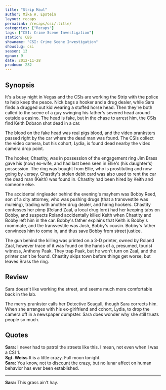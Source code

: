 ```yaml
---
title: "Strip Maul"
author: Mika A. Epstein
layout: recaps
permalink: /recaps/csi/:title/
categories: ["Recaps"]
tags: ["CSI: Crime Scene Investigation"]
station: CBS
showname: "CSI: Crime Scene Investigation"
showslug: csi
season: 13
epnum: 9
date: 2012-11-28
prodnum: 282
---
```


## Synopsis

It's a busy night in Vegas and the CSIs are working the Strip with the police to help keep the peace. Nick bags a hooker and a drug dealer, while Sara finds a drugged out kid wearing a stuffed horse head. Then they're both called to the scene of a guy swinging his father's severed head around outside a casino. The head is fake, but in the chase to arrest him, the CSIs find Keith Dobson shot dead in a car.

The blood on the fake head was real pigs blood, and the video pranksters passed right by the car where the dead man was found. The CSIs collect the video camera, but his cohort, Lydia, is found dead nearby the video camera drop point.

The hooker, Chastity, was in possession of the engagement ring Jim Brass gave his (now) ex-wife, and had last been seen in Ellie's (his daughter's) possession. The ring was bought from Ellie, who is prostituting and now going by Jersey. Chastity's stolen debit card was also used to rent the car the dead man (Keith) was found in. Chastity had been hired by Keith and someone else.

The accidental ringleader behind the evening's mayhem was Bobby Reed, son of a city attorney, who was pushing drugs (that a transvestite was muleing), trading with another drug dealer, and hiring hookers. Chastity confesses her pimp (Roland Zaal, a local drug lord) had her keeping tabs on Bobby, and suspects Roland accidentally killed Keith when Chastity and Bobby left him in the car. Bobby's father explains that Keith is Bobby's roommate, and the transvestite was Josh, Bobby's cousin. Bobby's father convinces him to come in, and thus save Bobby from street justice.

The gun behind the killing was printed on a 3-D printer, owned by Roland Zaal, however trace of it was found on the hands of a, presumed, tourist witness, Anthony Paak. They trap Paak, but he won't turn on Zaal, and the printer can't be found. Chastity skips town before things get worse, but leaves Brass the ring.

## Review

Sara doesn't like working the street, and seems much more comfortable back in the lab.

The merry prankster calls her Detective Seagull, though Sara corrects him. When she arranges with his ex-girlfriend and cohort, Lydia, to drop the camera off in a newspaper dumpster. Sara does wonder why she still trusts people so much.

## Quotes

**Sara:** I never had to patrol the streets like this. I mean, not even when I was a CSI 1.\
**Sgt. Weiss** It is a little crazy. Full moon tonight.\
**Sara:** You know, not to discount the crazy, but no lunar affect on human behavior has ever been established.

- - -

**Sara:** This grass ain't hay.
